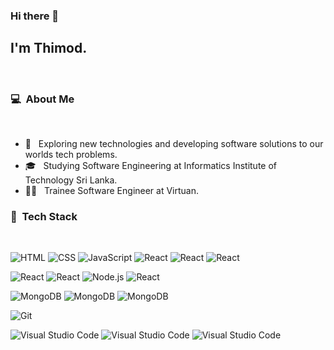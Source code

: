 ### Hi there 👋

## I'm Thimod.

<br>

### 💻 &nbsp;About Me

<br>

- 🤔 &nbsp; Exploring new technologies and developing software solutions to our worlds tech problems.
- 🎓 &nbsp; Studying Software Engineering at Informatics Institute of Technology Sri Lanka.
- 👨‍💻 &nbsp; Trainee Software Engineer at Virtuan.

### 🚀 &nbsp;Tech Stack

<br>

![HTML](https://img.shields.io/badge/HTML5-E34F26?style=for-the-badge&logo=html5&logoColor=white)
![CSS](https://img.shields.io/badge/CSS-239120?&style=for-the-badge&logo=css3&logoColor=white)
![JavaScript](https://img.shields.io/badge/JavaScript-F7DF1E?style=for-the-badge&logo=javascript&logoColor=black)
![React](https://img.shields.io/badge/Go-00ADD8?style=for-the-badge&logo=go&logoColor=white)
![React](https://img.shields.io/badge/Java-ED8B00?style=for-the-badge&logo=java&logoColor=white)
![React](https://img.shields.io/badge/Python-3776AB?style=for-the-badge&logo=python&logoColor=white)

![React](https://img.shields.io/badge/Flask-000000?style=for-the-badge&logo=flask&logoColor=white)
![React](https://img.shields.io/badge/Spring-6DB33F?style=for-the-badge&logo=spring&logoColor=white)
![Node.js](https://img.shields.io/badge/Angular-DD0031?style=for-the-badge&logo=angular&logoColor=white)
![React](https://img.shields.io/badge/React-20232A?style=for-the-badge&logo=react&logoColor=61DAFB)

![MongoDB](https://img.shields.io/badge/MongoDB-4EA94B?style=for-the-badge&logo=mongodb&logoColor=white)
![MongoDB](https://img.shields.io/badge/MySQL-00000F?style=for-the-badge&logo=mysql&logoColor=white)
![MongoDB](https://img.shields.io/badge/PostgreSQL-316192?style=for-the-badge&logo=postgresql&logoColor=white)

![Git](https://img.shields.io/badge/Git-F05032?style=for-the-badge&logo=git&logoColor=white)

![Visual Studio Code](https://img.shields.io/badge/Visual_Studio_Code-0078D4?style=for-the-badge&logo=visual%20studio%20code&logoColor=white)
![Visual Studio Code](https://img.shields.io/badge/IntelliJIDEA-000000.svg?style=for-the-badge&logo=intellij-idea&logoColor=white)
![Visual Studio Code](https://img.shields.io/badge/Jupyter-F37626.svg?&style=for-the-badge&logo=Jupyter&logoColor=white)
